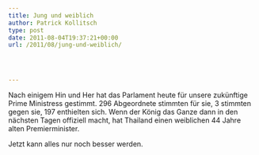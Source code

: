 ```yaml
---
title: Jung und weiblich
author: Patrick Kollitsch
type: post
date: 2011-08-04T19:37:21+00:00
url: /2011/08/jung-und-weiblich/




---
```

Nach einigem Hin und Her hat das Parlament heute f&uuml;r unsere zuk&uuml;nftige Prime Ministress gestimmt. 296 Abgeordnete stimmten f&uuml;r sie, 3 stimmten gegen sie, 197 enthielten sich. Wenn der K&ouml;nig das Ganze dann in den n&auml;chsten Tagen offiziell macht, hat Thailand einen weiblichen 44 Jahre alten Premierminister. 

Jetzt kann alles nur noch besser werden.